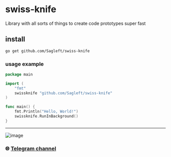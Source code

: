 # swiss-knife

Library with all sorts of things to create code prototypes super fast

## install

```bash
go get github.com/Sagleft/swiss-knife
```

### usage example

```go
package main

import (
    "fmt"
    swissknife "github.com/Sagleft/swiss-knife"
)

func main() {
    fmt.Println("Hello, World!")
    swissknife.RunInBackground()
}
```

---
![image](https://github.com/Sagleft/Sagleft/raw/master/image.png)
### :globe_with_meridians: [Telegram channel](https://t.me/+VIvd8j6xvm9iMzhi)
